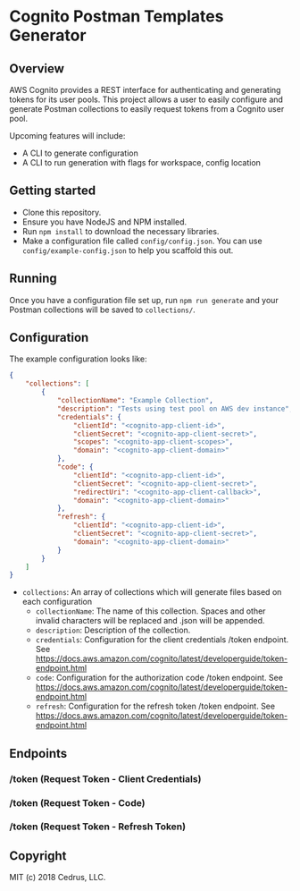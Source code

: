 # Cognito Postman Templates Generator

## Overview

AWS Cognito provides a REST interface for authenticating and generating tokens for its user pools.  This project allows a user to easily configure and generate Postman collections to easily request tokens from a Cognito user pool.

Upcoming features will include:
* A CLI to generate configuration
* A CLI to run generation with flags for workspace, config location

## Getting started

* Clone this repository.
* Ensure you have NodeJS and NPM installed.
* Run `npm install` to download the necessary libraries.
* Make a configuration file called `config/config.json`. You can use `config/example-config.json` to help you scaffold this out.

## Running

Once you have a configuration file set up, run `npm run generate` and your Postman collections will be saved to `collections/`.

## Configuration

The example configuration looks like:

```json
{
    "collections": [
        {
            "collectionName": "Example Collection",
            "description": "Tests using test pool on AWS dev instance",
            "credentials": {
                "clientId": "<cognito-app-client-id>",
                "clientSecret": "<cognito-app-client-secret>",
                "scopes": "<cognito-app-client-scopes>",
                "domain": "<cognito-app-client-domain>"
            },
            "code": {
                "clientId": "<cognito-app-client-id>",
                "clientSecret": "<cognito-app-client-secret>",
                "redirectUri": "<cognito-app-client-callback>",
                "domain": "<cognito-app-client-domain>"
            },
            "refresh": {
                "clientId": "<cognito-app-client-id>",
                "clientSecret": "<cognito-app-client-secret>",
                "domain": "<cognito-app-client-domain>"
            }
        }
    ]
}
```

* `collections`: An array of collections which will generate files based on each configuration
    * `collectionName`: The name of this collection.  Spaces and other invalid characters will be replaced and .json will be appended.
    * `description`: Description of the collection.
    * `credentials`: Configuration for the client credentials /token endpoint. See https://docs.aws.amazon.com/cognito/latest/developerguide/token-endpoint.html
    * `code`: Configuration for the authorization code /token endpoint. See https://docs.aws.amazon.com/cognito/latest/developerguide/token-endpoint.html
    * `refresh`: Configuration for the refresh token /token endpoint. See https://docs.aws.amazon.com/cognito/latest/developerguide/token-endpoint.html

## Endpoints

### /token (Request Token - Client Credentials)
### /token (Request Token - Code)
### /token (Request Token - Refresh Token)

## Copyright
MIT (c) 2018 Cedrus, LLC.